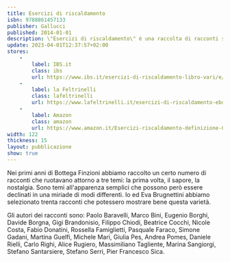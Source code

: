 ```yaml
---
title: Esercizi di riscaldamento
isbn: 9788861457133
publisher: Gallucci
published: 2014-01-01
description: \"Esercizi di riscaldamento\" è una raccolta di racconti scritti nei primi anni di Bottega Finzioni.
update: 2023-04-01T12:37:57+02:00
stores:
    -
        label: IBS.it
        class: ibs
        url: https://www.ibs.it/esercizi-di-riscaldamento-libro-vari/e/9788861457133
    - 
        label: la Feltrinelli
        class: lafeltrinelli
        url: https://www.lafeltrinelli.it/esercizi-di-riscaldamento-ebook-vari/e/9788861457508
    - 
        label: Amazon
        class: amazon
        url: https://www.amazon.it/Esercizi-riscaldamento-definizione-Carlo-Lucarelli-ebook/dp/B00L7839U2/
width: 122
thickness: 15
layout: pubblicazione
show: true
---
```


Nei primi anni di Bottega Finzioni abbiamo raccolto un certo numero di racconti che ruotavano attorno a tre temi: la prima volta, il sapore, la nostalgia. Sono temi all'apparenza semplici che possono però essere declinati in una miriade di modi differenti. Io ed Eva Brugnettini abbiamo selezionato trenta racconti che potessero mostrare bene questa varietà.

Gli autori dei racconti sono: Paolo Baravelli, Marco Bini, Eugenio Borghi, Davide Borgna, Gigi Brandonisio, Filippo Chiodi, Beatrice Cocchi, Nicole Costa, Fabio Donatini, Rossella Famiglietti, Pasquale Faraco, Simone Gadani, Martina Guelfi, Michele Mari, Giulia Pes, Andrea Pomes, Daniele Rielli, Carlo Righi, Alice Rugiero, Massimiliano Tagliente, Marina Sangiorgi, Stefano Santarsiere, Stefano Serri, Pier Francesco Sica.